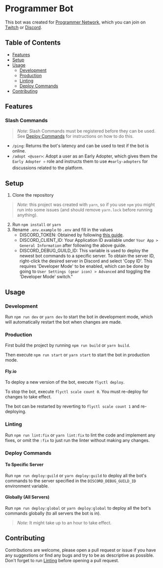 # Programmer Bot

This bot was created for [Programmer Network](https://programmer.network), which you can join on [Twitch](https://www.twitch.tv/programmer_network) or [Discord](https://discord.gg/ysnpXnY7ba).

## Table of Contents

- [Features](#features)
- [Setup](#setup)
- [Usage](#usage)
  - [Development](#development)
  - [Production](#production)
  - [Linting](#linting)
  - [Deploy Commands](#deploy-commands)
- [Contributing](#contributing)


## Features

### Slash Commands

> _Note:_ Slash Commands must be registered before they can be used. See [Deploy Commands](#deploy-commands) for instructions on how to do this.

- `/ping`: Returns the bot's latency and can be used to test if the bot is online.
- `/adopt <@user>`: Adopt a user as an Early Adopter, which gives them the `Early Adopter ⭐` role and instructs them to use `#early-adopters` for discussions related to the platform.

## Setup


1. Clone the repository

> _Note:_ this project was created with `yarn`, so if you use `npm` you might run into some issues (and should remove `yarn.lock` before running anything).

2. Run `npm install` or `yarn`
3. Rename `.env.example` to `.env` and fill in the values
   - DISCORD_TOKEN: Obtained by following [this guide](https://discordjs.guide/preparations/setting-up-a-bot-application.html#creating-your-bot).
   - DISCORD_CLIENT_ID: Your Application ID available under `Your App > General Information` after following the above guide.
   - DISCORD_DEBUG_GUILD_ID: This variable is used to deploy the newest bot commands to a specific server. To obtain the server ID, right-click the desired server in Discord and select 'Copy ID'. This requires 'Developer Mode' to be enabled, which can be done by going to `User Settings (gear icon) > Advanced` and toggling the 'Developer Mode' switch."

## Usage

### Development

Run `npm run dev` or `yarn dev` to start the bot in development mode, which will automatically restart the bot when changes are made.

### Production

First build the project by running `npm run build` or `yarn build`.

Then execute `npm run start` or `yarn start` to start the bot in production mode.

#### Fly.io

To deploy a new version of the bot, execute `flyctl deploy`.

To stop the bot, execute `flyctl scale count 0`. You must re-deploy for changes to take effect.

The bot can be restarted by reverting to `flyctl scale count 1` and re-deploying.

### Linting

Run `npm run lint:fix` or `yarn lint:fix` to lint the code and implement any fixes, or omit the `:fix` to just run the linter without making any changes.

### Deploy Commands

#### To Specific Server

Run `npm run deploy:guild` or `yarn deploy:guild` to deploy all the bot's commands to the server specified in the `DISCORD_DEBUG_GUILD_ID` environment variable.

#### Globally (All Servers)

Run `npm run deploy:global` or `yarn deploy:global` to deploy all the bot's commands globally (to all servers the bot is in).

> _Note:_ It might take up to an hour to take effect.


## Contributing

Contributions are welcome, please open a pull request or issue if you have any suggestions or find any bugs and try to be as descriptive as possible. Don't forget to run [Linting](#linting) before opening a pull request.